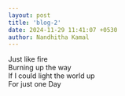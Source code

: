 ```yaml
---
layout: post
title: 'blog-2'
date: 2024-11-29 11:41:07 +0530
author: Nandhitha Kamal
---
```


Just like fire <br>
Burning up the way <br>
If I could light the world up <br>
For just one Day
